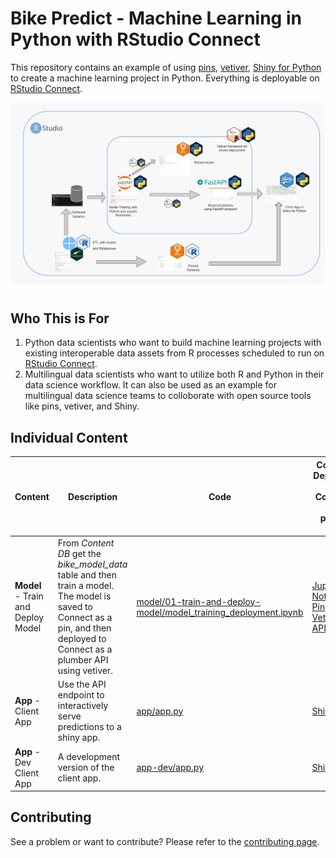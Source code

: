 # Bike Predict - Machine Learning in Python with RStudio Connect

This repository contains an example of using [pins](https://rstudio.github.io/pins-python/), [vetiver](https://vetiver.tidymodels.org), [Shiny for Python](https://shiny.rstudio.com/py/) to create a machine learning project in Python. Everything is deployable on [RStudio Connect](https://rstudio.com/products/connect/). 

![](img/bikeshare_python.png)

## Who This is For

1. Python data scientists who want to build machine learning projects with existing interoperable data assets from R processes scheduled to run on [RStudio Connect](https://rstudio.com/products/connect/).
2. Multilingual data scientists who want to utilize both R and Python in their data science workflow. It can also be used as an example for multilingual data science teams to colloborate with open source tools like pins, vetiver, and Shiny.

## Individual Content

| Content                                   | Description                                                  | Code                                                         | Content Deployed to Connect (not public yet)                                  |
| ----------------------------------------- | ------------------------------------------------------------ | ------------------------------------------------------------ | ------------------------------------------------------------ |
| **Model** - Train and Deploy Model | From *Content DB* get the *bike_model_data* table and then train a model. The model is saved to Connect as a pin, and then deployed to Connect as a plumber API using vetiver. | [model/01-train-and-deploy-model/model_training_deployment.ipynb](model/01-train-and-deploy-model/model_training_deployment.ipynb) | [Jupyter Notebook](https://colorado.rstudio.com/rsc/bikeshare-model-retraining/), [Pin](https://colorado.rstudio.com/rsc/bikeshare-rf-model-python-pin/), [Vetiver API](https://colorado.rstudio.com/rsc/new-bikeshare-model/) |
| **App** - Client App                      | Use the API endpoint to interactively serve predictions to a shiny app.| [app/app.py](app/app.py)                                           | [Shiny app](https://colorado.rstudio.com/rsc/bike-share-python-app/)                                                                                                                                                              |
| **App** - Dev Client App                  | A development version of the client app.                                | [app-dev/app.py](app-dev/app.py)                                   | [Shiny app](https://colorado.rstudio.com/rsc/bike-share-python-dev/)                                                                                                                                                              |

## Contributing

See a problem or want to contribute? Please refer to the [contributing page](./CONTRBUTING.md).
